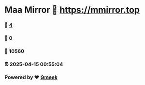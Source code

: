 # Maa Mirror :link: https://mmirror.top 
### :page_facing_up: [4](https://mmirror.top/tag.html) 
### :speech_balloon: 0 
### :hibiscus: 10560 
### :alarm_clock: 2025-04-15 00:55:04 
### Powered by :heart: [Gmeek](https://github.com/Meekdai/Gmeek)
